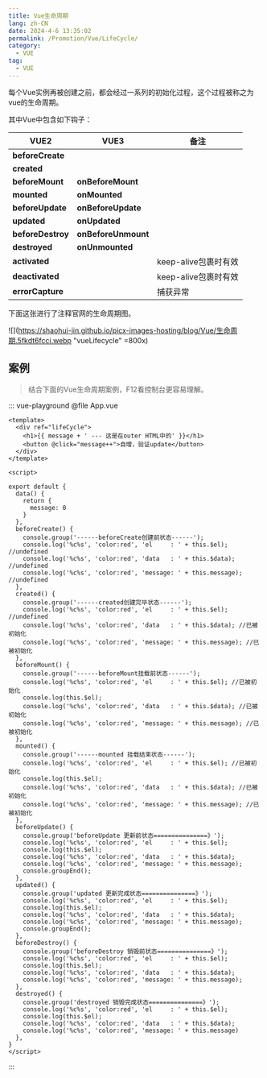 ```yaml
---
title: Vue生命周期
lang: zh-CN
date: 2024-4-6 13:35:02
permalink: /Promotion/Vue/LifeCycle/
category: 
  - VUE
tag: 
  - VUE
---
```


每个Vue实例再被创建之前，都会经过一系列的初始化过程，这个过程被称之为vue的生命周期。

其中Vue中包含如下钩子：

| VUE2 | VUE3                | 备注 |
|------|---------------------|----|
|  **beforeCreate**  |                     |    |
|  **created**   |                     |    |
|  **beforeMount**   | **onBeforeMount**   |    |
|  **mounted**   | **onMounted**       |    |
|  **beforeUpdate**   | **onBeforeUpdate**  |    |
|  **updated**   | **onUpdated**       |    |
|  **beforeDestroy**   | **onBeforeUnmount** |    |
|  **destroyed**   | **onUnmounted**     |    |
|  **activated**   |                     |  keep-alive包裹时有效  |
|  **deactivated**   |                     |  keep-alive包裹时有效  |
|  **errorCapture**   |                     |  捕获异常  |


下面这张进行了注释官网的生命周期图。

![](https://shaohui-jin.github.io/picx-images-hosting/blog/Vue/生命周期.5fkdt6fcci.webp "vueLifecycle" =800x)

<!-- more -->

## 案例

> 结合下面的Vue生命周期案例，F12看控制台更容易理解。

::: vue-playground
@file App.vue
```vue
<template>
  <div ref="lifeCycle">
    <h1>{{ message + ' --- 这是在outer HTML中的' }}</h1>
    <button @click="message++">自增，验证update</button>
  </div>
</template>

<script>

export default {
  data() {
    return {
      message: 0
    }
  },
  beforeCreate() {
    console.group('------beforeCreate创建前状态------');
    console.log('%c%s', 'color:red', 'el     : ' + this.$el); //undefined
    console.log('%c%s', 'color:red', 'data   : ' + this.$data); //undefined
    console.log('%c%s', 'color:red', 'message: ' + this.message); //undefined
  },
  created() {
    console.group('------created创建完毕状态------');
    console.log('%c%s', 'color:red', 'el     : ' + this.$el); //undefined
    console.log('%c%s', 'color:red', 'data   : ' + this.$data); //已被初始化
    console.log('%c%s', 'color:red', 'message: ' + this.message); //已被初始化
  },
  beforeMount() {
    console.group('------beforeMount挂载前状态------');
    console.log('%c%s', 'color:red', 'el     : ' + this.$el); //已被初始化
    console.log(this.$el);
    console.log('%c%s', 'color:red', 'data   : ' + this.$data); //已被初始化
    console.log('%c%s', 'color:red', 'message: ' + this.message); //已被初始化
  },
  mounted() {
    console.group('------mounted 挂载结束状态------');
    console.log('%c%s', 'color:red', 'el     : ' + this.$el); //已被初始化
    console.log(this.$el);
    console.log('%c%s', 'color:red', 'data   : ' + this.$data); //已被初始化
    console.log('%c%s', 'color:red', 'message: ' + this.message); //已被初始化
  },
  beforeUpdate() {
    console.group('beforeUpdate 更新前状态===============》');
    console.log('%c%s', 'color:red', 'el     : ' + this.$el);
    console.log(this.$el);
    console.log('%c%s', 'color:red', 'data   : ' + this.$data);
    console.log('%c%s', 'color:red', 'message: ' + this.message);
    console.groupEnd();
  },
  updated() {
    console.group('updated 更新完成状态===============》');
    console.log('%c%s', 'color:red', 'el     : ' + this.$el);
    console.log(this.$el);
    console.log('%c%s', 'color:red', 'data   : ' + this.$data);
    console.log('%c%s', 'color:red', 'message: ' + this.message);
    console.groupEnd();
  },
  beforeDestroy() {
    console.group('beforeDestroy 销毁前状态===============》');
    console.log('%c%s', 'color:red', 'el     : ' + this.$el);
    console.log(this.$el);
    console.log('%c%s', 'color:red', 'data   : ' + this.$data);
    console.log('%c%s', 'color:red', 'message: ' + this.message);
  },
  destroyed() {
    console.group('destroyed 销毁完成状态===============》');
    console.log('%c%s', 'color:red', 'el     : ' + this.$el);
    console.log(this.$el);
    console.log('%c%s', 'color:red', 'data   : ' + this.$data);
    console.log('%c%s', 'color:red', 'message: ' + this.message)
  },
}
</script>
```
:::
